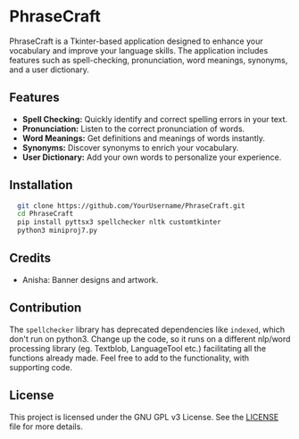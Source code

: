 # PhraseCraft

PhraseCraft is a Tkinter-based application designed to enhance your vocabulary and improve your language skills. The application includes features such as spell-checking, pronunciation, word meanings, synonyms, and a user dictionary.

## Features

- **Spell Checking:** Quickly identify and correct spelling errors in your text.
- **Pronunciation:** Listen to the correct pronunciation of words.
- **Word Meanings:** Get definitions and meanings of words instantly.
- **Synonyms:** Discover synonyms to enrich your vocabulary.
- **User Dictionary:** Add your own words to personalize your experience.

## Installation
```bash
  git clone https://github.com/YourUsername/PhraseCraft.git
  cd PhraseCraft
  pip install pyttsx3 spellchecker nltk customtkinter
  python3 miniproj7.py
```

## Credits

- Anisha: Banner designs and artwork.

## Contribution
The `spellchecker` library has deprecated dependencies like `indexed`, which don't run on python3. Change up the code, so it runs on a different nlp/word processing library (eg. Textblob, LanguageTool etc.) facilitating all the functions already made.
Feel free to add to the functionality, with supporting code.

## License

This project is licensed under the GNU GPL v3 License. See the [LICENSE](LICENSE) file for more details.
```
